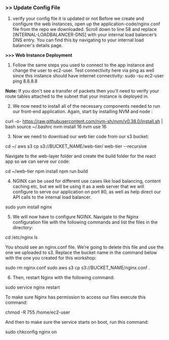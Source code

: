 ### >> Update Config File

1. verify your config file it is updated or not
Before we create and configure the web instances, open up the application-code/nginx.conf file from the repo we downloaded.
Scroll down to line 58 and replace [INTERNAL-LOADBALANCER-DNS] with your internal load balancer’s DNS entry. You can find this by navigating to your internal load balancer's details page.

**>>> Web Instance Deployment**

1. Follow the same steps you used to connect to the app instance and change the user to ec2-user. Test connectivity here via ping as well since this instance should have internet connectivity:
sudo -su ec2-user 
ping 8.8.8.8

**Note:** If you don't see a transfer of packets then you'll need to verify your route tables attached to the subnet that your instance is deployed in.

2. We now need to install all of the necessary components needed to run our front-end application. Again, start by installing NVM and node :

curl -o- https://raw.githubusercontent.com/nvm-sh/nvm/v0.38.0/install.sh | bash
source ~/.bashrc
nvm install 16
nvm use 16

3. Now we need to download our web tier code from our s3 bucket:

cd ~/
aws s3 cp s3://BUCKET_NAME/web-tier/ web-tier --recursive

Navigate to the web-layer folder and create the build folder for the react app so we can serve our code:

cd ~/web-tier
npm install 
npm run build

4. NGINX can be used for different use cases like load balancing, content caching etc, 
but we will be using it as a web server that we will configure to serve our application on port 80, as well as help direct our API calls to the internal load balancer.

sudo yum install nginx

5. We will now have to configure NGINX. Navigate to the Nginx configuration file with the following commands and list the files in the directory:

cd /etc/nginx
ls

You should see an nginx.conf file. We’re going to delete this file and use the one we uploaded to s3. 
Replace the bucket name in the command below with the one you created for this workshop:

sudo rm nginx.conf
sudo aws s3 cp s3://BUCKET_NAME/nginx.conf .

6. Then, restart Nginx with the following command:

sudo service nginx restart

To make sure Nginx has permission to access our files execute this command:

chmod -R 755 /home/ec2-user

And then to make sure the service starts on boot, run this command:

sudo chkconfig nginx on 
